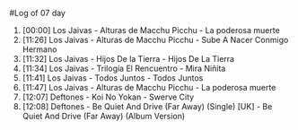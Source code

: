 #Log of 07 day

1. [00:00] Los Jaivas - Alturas de Macchu Picchu - La poderosa muerte
1. [11:26] Los Jaivas - Alturas de Macchu Picchu - Sube A Nacer Conmigo Hermano
1. [11:32] Los Jaivas - Hijos De la Tierra - Hijos De La Tierra
1. [11:34] Los Jaivas - Trilogía El Rencuentro - Mira Niñita
1. [11:41] Los Jaivas - Todos Juntos - Todos Juntos
1. [11:47] Los Jaivas - Alturas de Macchu Picchu - La poderosa muerte
1. [12:07] Deftones - Koi No Yokan - Swerve City
1. [12:08] Deftones - Be Quiet And Drive (Far Away) (Single) [UK] - Be Quiet And Drive (Far Away) (Album Version)
